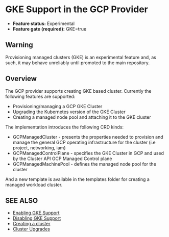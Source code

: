 # GKE Support in the GCP Provider

- **Feature status:** Experimental
- **Feature gate (required):** GKE=true

<aside class="note warning">

<h1>Warning</h1>

Provisioning managed clusters (GKE) is an experimental feature and, as such, it may behave unreliably until promoted to the main repository.

</aside>

## Overview

The GCP provider supports creating GKE based cluster. Currently the following features are supported:

- Provisioning/managing a GCP GKE Cluster
- Upgrading the Kubernetes version of the GKE Cluster
- Creating a managed node pool and attaching it to the GKE cluster

The implementation introduces the following CRD kinds:

- GCPManagedCluster - presents the properties needed to provision and manage the general GCP operating infrastructure for the cluster (i.e project, networking, iam)
- GCPManagedControlPlane - specifies the GKE Cluster in GCP and used by the Cluster API GCP Managed Control plane
- GCPManagedMachinePool - defines the managed node pool for the cluster

And a new template is available in the templates folder for creating a managed workload cluster.

## SEE ALSO

* [Enabling GKE Support](enabling.md)
* [Disabling GKE Support](disabling.md)
* [Creating a cluster](creating-a-cluster.md)
* [Cluster Upgrades](cluster-upgrades.md)
